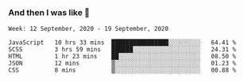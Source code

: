  ### And then I was like 🥱
<!--
**Mat2ja/Mat2ja** is a ✨ _special_ ✨ repository because its `README.md` (this file) appears on your GitHub profile.

Here are some ideas to get you started:

- 🔭 I’m currently working on ...
- 🌱 I’m currently learning ...
- 👯 I’m looking to collaborate on ...
- 🤔 I’m looking for help with ...
- 💬 Ask me about ...
- 📫 How to reach me: ...
- 😄 Pronouns: ...
- ⚡ Fun fact: ...
-->

<!--START_SECTION:waka-->
```text
Week: 12 September, 2020 - 19 September, 2020

JavaScript   10 hrs 33 mins  ████████████████░░░░░░░░░   64.41 % 
SCSS         3 hrs 59 mins   ██████░░░░░░░░░░░░░░░░░░░   24.31 % 
HTML         1 hr 23 mins    ██░░░░░░░░░░░░░░░░░░░░░░░   08.50 % 
JSON         12 mins         ▒░░░░░░░░░░░░░░░░░░░░░░░░   01.23 % 
CSS          8 mins          ▒░░░░░░░░░░░░░░░░░░░░░░░░   00.88 % 
```
<!--END_SECTION:waka-->
